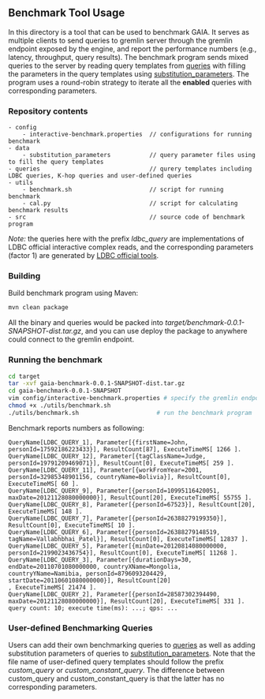 ## Benchmark Tool Usage

In this directory is a tool that can be used to benchmark GAIA. It serves as multiple clients to send 
queries to gremlin server through the gremlin endpoint exposed by the engine, and report the performance numbers 
(e.g., latency, throughput, query results).
The benchmark program sends mixed queries to the server by reading query templates from [queries](queries) with filling the parameters in the query templates 
using [substitution_parameters](data/substitution_parameters). 
The program uses a round-robin strategy to iterate all the **enabled** queries with corresponding parameters.

### Repository contents
```
- config                                
    - interactive-benchmark.properties  // configurations for running benchmark
- data
    - substitution_parameters           // query parameter files using to fill the query templates
- queries                               // qurery templates including LDBC queries, K-hop queries and user-defined queries
- utils
    - benchmark.sh                      // script for running benchmark
    - cal.py                            // script for calculating benchmark results
- src                                   // source code of benchmark program
```
_Note:_ the queries here with the prefix _ldbc_query_ are implementations of LDBC official interactive complex reads,
and the corresponding parameters (factor 1) are generated by [LDBC official tools](http://github.com/ldbc/ldbc_snb_datagen).

### Building

Build benchmark program using Maven:
```bash
mvn clean package
```
All the binary and queries would be packed into _target/benchmark-0.0.1-SNAPSHOT-dist.tar.gz_, 
and you can use deploy the package to anywhere could connect to the gremlin endpoint. 

### Running the benchmark

```bash
cd target
tar -xvf gaia-benchmark-0.0.1-SNAPSHOT-dist.tar.gz
cd gaia-benchmark-0.0.1-SNAPSHOT
vim config/interactive-benchmark.properties # specify the gremlin endpoint of your server and modify running configurations
chmod +x ./utils/benchmark.sh 
./utils/benchmark.sh                      # run the benchmark program
```

Benchmark reports numbers as following:
```
QueryName[LDBC_QUERY_1], Parameter[{firstName=John, personId=17592186223433}], ResultCount[87], ExecuteTimeMS[ 1266 ].
QueryName[LDBC_QUERY_12], Parameter[{tagClassName=Judge, personId=19791209469071}], ResultCount[0], ExecuteTimeMS[ 259 ].
QueryName[LDBC_QUERY_11], Parameter[{workFromYear=2001, personId=32985348901156, countryName=Bolivia}], ResultCount[0], ExecuteTimeMS[ 60 ].
QueryName[LDBC_QUERY_9], Parameter[{personId=10995116420051, maxDate=20121128080000000}], ResultCount[20], ExecuteTimeMS[ 55755 ].
QueryName[LDBC_QUERY_8], Parameter[{personId=67523}], ResultCount[20], ExecuteTimeMS[ 148 ].
QueryName[LDBC_QUERY_7], Parameter[{personId=26388279199350}], ResultCount[0], ExecuteTimeMS[ 10 ].
QueryName[LDBC_QUERY_6], Parameter[{personId=26388279148519, tagName=Vallabhbhai_Patel}], ResultCount[0], ExecuteTimeMS[ 12837 ].
QueryName[LDBC_QUERY_5], Parameter[{minDate=20120814080000000, personId=2199023436754}], ResultCount[0], ExecuteTimeMS[ 11268 ].
QueryName[LDBC_QUERY_3], Parameter[{durationDays=30, endDate=20110701080000000, countryXName=Mongolia, countryYName=Namibia, personId=8796093204429, startDate=20110601080000000}], ResultCount[20]
, ExecuteTimeMS[ 21474 ].
QueryName[LDBC_QUERY_2], Parameter[{personId=28587302394490, maxDate=20121128080000000}], ResultCount[20], ExecuteTimeMS[ 331 ].
query count: 10; execute time(ms): ...; qps: ...
```

### User-defined Benchmarking Queries
Users can add their own benchmarking queries to [queries](queries) as well as adding substitution parameters of queries to [substitution_parameters](data/substitution_parameters). 
Note that the file name of user-defined query templates should follow the prefix _custom_query_ or _custom_constant_query_. The difference between custom_query and 
custom_constant_query is that the latter has no corresponding parameters.
